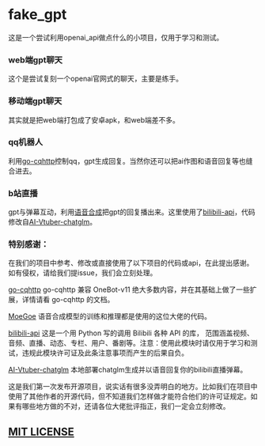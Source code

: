 # fake_gpt

这是一个尝试利用openai_api做点什么的小项目，仅用于学习和测试。

### web端gpt聊天

这个是尝试复刻一个openai官网式的聊天，主要是练手。

### 移动端gpt聊天

其实就是把web端打包成了安卓apk，和web端差不多。

### qq机器人

利用[go-cqhttp](https://github.com/Mrs4s/go-cqhttp.git)控制qq，gpt生成回复。当然你还可以把ai作图和语音回复等也缝合进去。

### b站直播

gpt与弹幕互动，利用[语音合成](https://github.com/CjangCjengh/MoeGoe)把gpt的回复播出来。这里使用了[bilibili-api](https://github.com/Nemo2011/bilibili-api)，代码修改自[AI-Vtuber-chatglm](https://github.com/AliceNavigator/AI-Vtuber-chatglm)。


### 特别感谢：

在我们的项目中参考、修改或直接使用了以下项目的代码或api，在此提出感谢。如有侵权，请给我们提issue，我们会立刻处理。


[go-cqhttp](https://github.com/Mrs4s/go-cqhttp.git) go-cqhttp 兼容 OneBot-v11 绝大多数内容，并在其基础上做了一些扩展，详情请看 go-cqhttp 的文档。

[MoeGoe](https://github.com/CjangCjengh/MoeGoe) 语音合成模型的训练和推理都是使用的这位大佬的代码。

[bilibili-api](https://github.com/Nemo2011/bilibili-api) 这是一个用 Python 写的调用 Bilibili 各种 API 的库， 范围涵盖视频、音频、直播、动态、专栏、用户、番剧等。注意：使用此模块时请仅用于学习和测试，违规此模块许可证及此条注意事项而产生的后果自负。

[AI-Vtuber-chatglm](https://github.com/AliceNavigator/AI-Vtuber-chatglm) 本地部署chatglm生成并以语音回复你的bilibili直播弹幕。


这是我们第一次发布开源项目，说实话有很多没弄明白的地方。比如我们在项目中使用了其他作者的开源代码，但不知道我们怎样做才能符合他们的许可证规定。如果有哪些地方做的不对，还请各位大佬批评指正，我们一定会立刻修改。

## [MIT LICENSE](./LICENSE)
